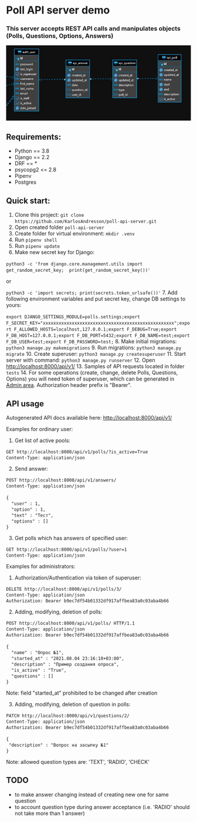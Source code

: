 # Poll API server demo

### This server accepts REST API calls and manipulates objects (Polls, Questions, Options, Answers)

![alt text](db_diagram.jpg)

## Requirements:
- Python == 3.8
- Django == 2.2
- DRF == *
- psycopg2 <= 2.8
- Pipenv
- Postgres


## Quick start:
1. Clone this project:
`git clone https://github.com/KarlosAndresson/poll-api-server.git`
2. Open created folder `poll-api-server`
3. Create folder for virtual environment: `mkdir .venv`
4. Run `pipenv shell`
5. Run `pipenv update`
6. Make new secret key for Django: 

`python3 -c 'from django.core.management.utils import get_random_secret_key; 
print(get_random_secret_key())'`

or

`python3 -c 'import secrets; print(secrets.token_urlsafe())'`
7. Add following environment variables and put secret key, change DB settings to yours: 

`export DJANGO_SETTINGS_MODULE=polls.settings;export F_SECRET_KEY="xxxxxxxxxxxxxxxxxxxxxxxxxxxxxxxxxxxxxxxxxxxxxxxxxx";export F_ALLOWED_HOSTS=localhost,127.0.0.1;export F_DEBUG=True;export F_DB_HOST=127.0.0.1;export F_DB_PORT=5432;export F_DB_NAME=test;export F_DB_USER=test;export F_DB_PASSWORD=test;`
8. Make initial migrations:
`python3 manage.py makemigrations`
9. Run migrations:
`python3 manage.py migrate`
10. Create superuser:
`python3 manage.py createsuperuser`
11. Start server with command:
`python3 manage.py runserver`
12. Open [http://localhost:8000/api/v1/](http://localhost:8000/api/v1/)
13. Samples of API requests located in folder `tests`
14. For some operations (create, change, delete Polls, Questions, Options) you will need token of superuser, which can be generated in [Admin area](http://localhost:8000/admin/authtoken/). Authorization header prefix is "Bearer".


## API usage
Autogenerated API docs available here: [http://localhost:8000/api/v1/](http://localhost:8000/api/v1/)

Examples for ordinary user:

1. Get list of active pools:
```
GET http://localhost:8000/api/v1/polls/?is_active=True
Content-Type: application/json
```

2. Send answer:
```
POST http://localhost:8000/api/v1/answers/
Content-Type: application/json

{
  "user" : 1,
  "option" : 1,
  "text" : "Тест",
  "options" : []
}
```

3. Get polls which has answers of specified user:
```
GET http://localhost:8000/api/v1/polls/?user=1
Content-Type: application/json
```

Examples for administrators:

1. Authorization/Authentication via token of superuser:
```
DELETE http://localhost:8000/api/v1/polls/3/
Content-Type: application/json
Authorization: Bearer b9ec7df54b01332df917affbea83a0c03aba4b66
```

2. Adding, modifying, deletion of polls:
```
POST http://localhost:8000/api/v1/polls/ HTTP/1.1
Content-Type: application/json
Authorization: Bearer b9ec7df54b01332df917affbea83a0c03aba4b66

{
  "name" : "Опрос №1",
  "started_at" : "2021.08.04 23:16:10+03:00",
  "description" : "Пример создания опроса",
  "is_active" : "True",
  "questions" : []
}
```
Note: field "started_at" prohibited to be changed after creation

3. Adding, modifying, deletion of question in polls:
```
PATCH http://localhost:8000/api/v1/questions/2/
Content-Type: application/json
Authorization: Bearer b9ec7df54b01332df917affbea83a0c03aba4b66

{
 "description" : "Вопрос на засыпку №1"
}
```
Note: allowed question types are: 'TEXT', 'RADIO', 'CHECK'


## TODO
- to make answer changing instead of creating new one for same question
- to account question type during answer acceptance (i.e. 'RADIO' should not take more than 1 answer)